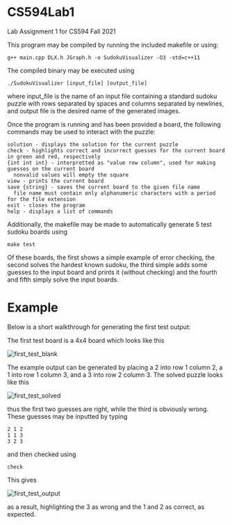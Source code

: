 # CS594Lab1
Lab Assignment 1 for CS594 Fall 2021

This program may be compiled by running the included makefile or using:

```
g++ main.cpp DLX.h JGraph.h -o SudokuVisualizer -O3 -std=c++11
```

The compiled binary may be executed using

```
./SudokuVisualizer [input_file] [output_file]
```

where input_file is the name of an input file containing a standard sudoku puzzle with rows separated by spaces and columns separated by newlines, and output file is the desired name of the generated images.

Once the program is running and has been provided a board, the following commands may be used to interact with the puzzle:

```
solution - displays the solution for the current puzzle
check - highlights correct and incorrect guesses for the current board in green and red, respectively
{int int int} - interpretted as "value row column", used for making guesses on the current board
  nonvalid values will empty the square
view - prints the current board
save {string} - saves the current board to the given file name
  file name must contain only alphanumeric characters with a period for the file extension
exit - closes the program
help - displays a list of commands
```

Additionally, the makefile may be made to automatically generate 5 test sudoku boards using

```
make test
```

Of these boards, the first shows a simple example of error checking, the second solves the hardest known sudoku, the third simple adds some guesses to the input board and prints it (without checking) and the fourth and fifth simply solve the input boards.

# Example
Below is a short walkthrough for generating the first test output:

The first test board is a 4x4 board which looks like this

![first_test_blank](https://user-images.githubusercontent.com/79170630/135031018-92896b1f-c762-41c8-a391-6d6a69a69c4d.jpg)

The example output can be generated by placing a 2 into row 1 column 2, a 1 into row 1 column 3, and a 3 into row 2 column 3. The solved puzzle looks like this

![first_test_solved](https://user-images.githubusercontent.com/79170630/135031189-9ec8e4d7-9c81-42d2-8644-7a9c8872e9b8.jpg)

thus the first two guesses are right, while the third is obviously wrong. These guesses may be inputted by typing
```
2 1 2
1 1 3
3 2 3
```
and then checked using 
```
check
```
This gives 

![first_test_output](https://user-images.githubusercontent.com/79170630/135031354-5ad5d1f6-153c-4e6a-a021-50f2d3c863cf.jpg)

as a result, highlighting the 3 as wrong and the 1 and 2 as correct, as expected.
